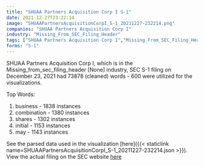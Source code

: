 ```yaml
---
title: "SHUAA Partners Acquisition Corp I S-1"
date: 2021-12-27T23:22:14
image: "SHUAAPartnersAcquisitionCorpI_S-1_20211227-232214.png"
companies: "SHUAA Partners Acquisition Corp I"
industry: "Missing_From_SEC_Filing_Header"
tags: ["SHUAA Partners Acquisition Corp I","Missing_From_SEC_Filing_Header","12-23-2021","S-1"]
forms: "S-1"
---
```

SHUAA Partners Acquisition Corp I, which is in the Missing_from_sec_filing_header [None] industry, SEC S-1 filing on December 23, 2021 had 73878 (cleaned) words - 600 were utilized for the visualizations.

Top Words:
1. business - 1838 instances
2. combination - 1380 instances
3. shares - 1302 instances
4. initial - 1153 instances
5. may - 1143 instances


See the parsed data used in the visualization [here]({{< staticlink name=SHUAAPartnersAcquisitionCorpI_S-1_20211227-232214.json >}}).  
View the actual filing on the SEC website [here](https://www.sec.gov/Archives/edgar/data/1886268/0001564590-21-061156.txt)